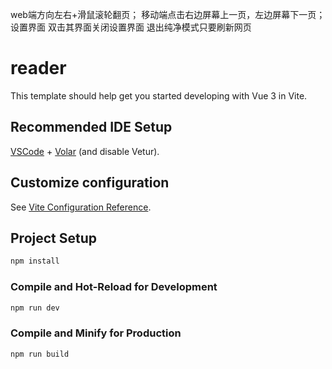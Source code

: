 web端方向左右+滑鼠滚轮翻页；
移动端点击右边屏幕上一页，左边屏幕下一页；
设置界面 双击其界面关闭设置界面
退出纯净模式只要刷新网页
# reader

This template should help get you started developing with Vue 3 in Vite.

## Recommended IDE Setup

[VSCode](https://code.visualstudio.com/) + [Volar](https://marketplace.visualstudio.com/items?itemName=Vue.volar) (and disable Vetur).

## Customize configuration

See [Vite Configuration Reference](https://vite.dev/config/).

## Project Setup

```sh
npm install
```

### Compile and Hot-Reload for Development

```sh
npm run dev
```

### Compile and Minify for Production

```sh
npm run build
```
